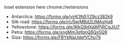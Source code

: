 Inset extension here chrome://extensions
- Antarctica: https://forms.gle/yirK3N5YZ8cz382k9
- Silk road: https://forms.gle/nU5erMBd2LtMAsHq8
- Yellowstone: https://forms.gle/WkQ9dXaWPjRCgJiU7
- Petra: https://forms.gle/xngMm3gfqnQ8Qs5Q9
- Giza: https://forms.gle/FBYbNaUdefVCfsi79
